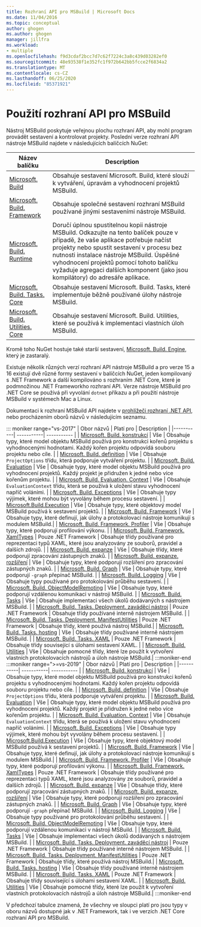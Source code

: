 ```yaml
---
title: Rozhraní API pro MSBuild | Microsoft Docs
ms.date: 11/04/2016
ms.topic: conceptual
author: ghogen
ms.author: ghogen
manager: jillfra
ms.workload:
- multiple
ms.openlocfilehash: f9d3cdaf2bcc7d7c62f7224c3a8c439d03282ef0
ms.sourcegitcommit: 48e93538f1e352fc1f972b642bb5fcce2f6834a2
ms.translationtype: MT
ms.contentlocale: cs-CZ
ms.lasthandoff: 06/25/2020
ms.locfileid: "85371921"
---
```

# <a name="use-the-msbuild-api"></a>Použití rozhraní API pro MSBuild

Nástroj MSBuild poskytuje veřejnou plochu rozhraní API, aby mohl program provádět sestavení a kontrolovat projekty. Poslední verze rozhraní API nástroje MSBuild najdete v následujících balíčcích NuGet:

| Název balíčku | Description |
| ------------ | ----------- |
| [Microsoft. Build](https://www.nuget.org/packages/Microsoft.Build) | Obsahuje sestavení Microsoft. Build, které slouží k vytváření, úpravám a vyhodnocení projektů MSBuild.|
| [Microsoft. Build. Framework](https://www.nuget.org/packages/Microsoft.Build.Framework)| Obsahuje společné sestavení rozhraní MSBuild používané jinými sestaveními nástroje MSBuild. |
| [Microsoft. Build. Runtime](https://www.nuget.org/packages/Microsoft.Build.Runtime) | Doručí úplnou spustitelnou kopii nástroje MSBuild. Odkazujte na tento balíček pouze v případě, že vaše aplikace potřebuje načíst projekty nebo spustit sestavení v procesu bez nutnosti instalace nástroje MSBuild. Úspěšné vyhodnocení projektů pomocí tohoto balíčku vyžaduje agregaci dalších komponent (jako jsou kompilátory) do adresáře aplikace. |
| [Microsoft. Build. Tasks. Core](https://www.nuget.org/packages/Microsoft.Build.Tasks.Core) | Obsahuje sestavení Microsoft. Build. Tasks, které implementuje běžně používané úlohy nástroje MSBuild. |
| [Microsoft. Build. Utilities. Core](https://www.nuget.org/packages/Microsoft.Build.Utilities.Core) | Obsahuje sestavení Microsoft. Build. Utilities, které se používá k implementaci vlastních úloh MSBuild. |

Kromě toho NuGet hostuje také starší sestavení, [Microsoft. Build. Engine](https://www.nuget.org/packages/Microsoft.Build.Engine), který je zastaralý.

Existuje několik různých verzí rozhraní API nástroje MSBuild a pro verze 15 a 16 existují dvě různé formy sestavení v balíčcích NuGet, jeden kompilovaný s .NET Framework a další kompilováno s rozhraním .NET Core, které je podmnožinou .NET Frameworkho rozhraní API.  Verze nástroje MSBuild pro .NET Core se používá při vyvolání `dotnet` příkazu a při použití nástroje MSBuild v systémech Mac a Linux.

Dokumentaci k rozhraní MSBuild API najdete v [prohlížeči rozhraní .NET API](/dotnet/api), nebo procházením oborů názvů v následujícím seznamu.

::: moniker range="vs-2017"
| Obor názvů | Platí pro | Description |
|-----------| -----------| ----------- |
| [Microsoft. Build. konstrukcí](/dotnet/api/Microsoft.Build.Construction?view=msbuild-15) | Vše |  Obsahuje typy, které model objektu MSBuild používá pro konstrukci kořenů projektu s vyhodnocenými hodnotami. Každý kořen projektu odpovídá souboru projektu nebo cíle. |
| [Microsoft. Build. definition](/dotnet/api/Microsoft.Build.Definition?view=msbuild-15) | Vše | Obsahuje `ProjectOptions` třídu, která podporuje vytváření projektu. |
| [Microsoft. Build. Evaluation](/dotnet/api/Microsoft.Build.Evaluation?view=msbuild-15) | Vše | Obsahuje typy, které model objektu MSBuild používá pro vyhodnocení projektů. Každý projekt je přidružen k jedné nebo více kořenům projektu. |
| [Microsoft. Build. Evaluation. Context](/dotnet/api/Microsoft.Build.Evaluation.Context?view=msbuild-15) | Vše | Obsahuje `EvaluationContext` třídu, která se používá k uložení stavu vyhodnocení napříč voláními. |
| [Microsoft. Build. Exceptions](/dotnet/api/Microsoft.Build.Exceptions?view=msbuild-15) | Vše | Obsahuje typy výjimek, které mohou být vyvolány během procesu sestavení. |
| [Microsoft.Build.Execution](/dotnet/api/Microsoft.Build.Execution?view=msbuild-15) | Vše | Obsahuje typy, které objektový model MSBuild používá k sestavení projektů. |
| [Microsoft. Build. Framework](/dotnet/api/Microsoft.Build.Framework?view=msbuild-15) | Vše | Obsahuje typy, které definují, jak úlohy a protokolovací nástroje komunikují s modulem MSBuild.|
| [Microsoft. Build. Framework. Profiler](/dotnet/api/Microsoft.Build.Framework.Profiler?view=msbuild-15) | Vše | Obsahuje typy, které podporují profilování výkonu. |
| [Microsoft. Build. Framework. XamlTypes](/dotnet/api/Microsoft.Build.Framework.XamlTypes?view=msbuild-15) | Pouze .NET Framework | Obsahuje třídy používané pro reprezentaci typů XAML, které jsou analyzovány ze souborů, pravidel a dalších zdrojů. |
| [Microsoft. Build. expanze](/dotnet/api/Microsoft.Build.Globbing?view=msbuild-15) | Vše | Obsahuje třídy, které podporují zpracování zástupných znaků. |
| [Microsoft. Build. expanze. rozšíření](/dotnet/api/Microsoft.Build.Globbing.Extensions?view=msbuild-15) | Vše | Obsahuje typy, které podporují rozšíření pro zpracování zástupných znaků. |
| [Microsoft. Build. Graph](/dotnet/api/Microsoft.Build.Graph?view=msbuild-15) | Vše | Obsahuje typy, které podporují `-graph` přepínač MSBuild. |
| [Microsoft. Build. Logging](/dotnet/api/Microsoft.Build.Logging?view=msbuild-15) | Vše | Obsahuje typy používané pro protokolování průběhu sestavení. |
| [Microsoft. Build. ObjectModelRemoting](/dotnet/api/Microsoft.Build.ObjectModelRemoting?view=msbuild-15) | Vše | Obsahuje typy, které podporují vzdálenou komunikaci v nástroji MSBuild. |
| [Microsoft. Build. Tasks](/dotnet/api/Microsoft.Build.Tasks?view=msbuild-15) | Vše | Obsahuje implementaci všech úkolů dodávaných s nástrojem MSBuild. |
| [Microsoft. Build. Tasks. Deployment. zaváděcí nástroj](/dotnet/api/Microsoft.Build.Tasks.Deployment.Bootstrapper?view=msbuild-15) | Pouze .NET Framework | Obsahuje třídy používané interně nástrojem MSBuild. |
| [Microsoft. Build. Tasks. Deployment. ManifestUtilities](/dotnet/api/Microsoft.Build.Tasks.Deployment.ManifestUtilities?view=msbuild-15) | Pouze .NET Framework | Obsahuje třídy, které používá nástroj MSBuild.|
| [Microsoft. Build. Tasks. hosting](/dotnet/api/Microsoft.Build.Tasks.Hosting?view=msbuild-15) | Vše | Obsahuje třídy používané interně nástrojem MSBuild. |
| [Microsoft. Build. Tasks. XAML](/dotnet/api/Microsoft.Build.Tasks.Xaml?view=msbuild-15) | Pouze .NET Framework | Obsahuje třídy související s úlohami sestavení XAML. |
| [Microsoft. Build. Utilities](/dotnet/api/Microsoft.Build.Utilities?view=msbuild-15) | Vše | Obsahuje pomocné třídy, které lze použít k vytvoření vlastních protokolovacích nástrojů a úloh nástroje MSBuild.|
:::moniker-end
:::moniker range=">=vs-2019"
| Obor názvů | Platí pro | Description |
|-----------| -----------| ----------- |
| [Microsoft. Build. konstrukcí](/dotnet/api/Microsoft.Build.Construction?view=msbuild-16) | Vše |  Obsahuje typy, které model objektu MSBuild používá pro konstrukci kořenů projektu s vyhodnocenými hodnotami. Každý kořen projektu odpovídá souboru projektu nebo cíle. |
| [Microsoft. Build. definition](/dotnet/api/Microsoft.Build.Definition?view=msbuild-16) | Vše | Obsahuje `ProjectOptions` třídu, která podporuje vytváření projektu. |
| [Microsoft. Build. Evaluation](/dotnet/api/Microsoft.Build.Evaluation?view=msbuild-16) | Vše | Obsahuje typy, které model objektu MSBuild používá pro vyhodnocení projektů. Každý projekt je přidružen k jedné nebo více kořenům projektu. |
| [Microsoft. Build. Evaluation. Context](/dotnet/api/Microsoft.Build.Evaluation.Context?view=msbuild-16) | Vše | Obsahuje `EvaluationContext` třídu, která se používá k uložení stavu vyhodnocení napříč voláními. |
| [Microsoft. Build. Exceptions](/dotnet/api/Microsoft.Build.Exceptions?view=msbuild-16) | Vše | Obsahuje typy výjimek, které mohou být vyvolány během procesu sestavení. |
| [Microsoft.Build.Execution](/dotnet/api/Microsoft.Build.Execution?view=msbuild-16) | Vše | Obsahuje typy, které objektový model MSBuild používá k sestavení projektů. |
| [Microsoft. Build. Framework](/dotnet/api/Microsoft.Build.Framework?view=msbuild-16) | Vše | Obsahuje typy, které definují, jak úlohy a protokolovací nástroje komunikují s modulem MSBuild.|
| [Microsoft. Build. Framework. Profiler](/dotnet/api/Microsoft.Build.Framework.Profiler?view=msbuild-16) | Vše | Obsahuje typy, které podporují profilování výkonu. |
| [Microsoft. Build. Framework. XamlTypes](/dotnet/api/Microsoft.Build.Framework.XamlTypes?view=msbuild-16) | Pouze .NET Framework | Obsahuje třídy používané pro reprezentaci typů XAML, které jsou analyzovány ze souborů, pravidel a dalších zdrojů. |
| [Microsoft. Build. expanze](/dotnet/api/Microsoft.Build.Globbing?view=msbuild-16) | Vše | Obsahuje třídy, které podporují zpracování zástupných znaků. |
| [Microsoft. Build. expanze. rozšíření](/dotnet/api/Microsoft.Build.Globbing.Extensions?view=msbuild-16) | Vše | Obsahuje typy, které podporují rozšíření pro zpracování zástupných znaků. |
| [Microsoft. Build. Graph](/dotnet/api/Microsoft.Build.Graph?view=msbuild-16) | Vše | Obsahuje typy, které podporují `-graph` přepínač MSBuild. |
| [Microsoft. Build. Logging](/dotnet/api/Microsoft.Build.Logging?view=msbuild-16) | Vše | Obsahuje typy používané pro protokolování průběhu sestavení. |
| [Microsoft. Build. ObjectModelRemoting](/dotnet/api/Microsoft.Build.ObjectModelRemoting?view=msbuild-16) | Vše | Obsahuje typy, které podporují vzdálenou komunikaci v nástroji MSBuild. |
| [Microsoft. Build. Tasks](/dotnet/api/Microsoft.Build.Tasks?view=msbuild-16) | Vše | Obsahuje implementaci všech úkolů dodávaných s nástrojem MSBuild. |
| [Microsoft. Build. Tasks. Deployment. zaváděcí nástroj](/dotnet/api/Microsoft.Build.Tasks.Deployment.Bootstrapper?view=msbuild-16) | Pouze .NET Framework | Obsahuje třídy používané interně nástrojem MSBuild. |
| [Microsoft. Build. Tasks. Deployment. ManifestUtilities](/dotnet/api/Microsoft.Build.Tasks.Deployment.ManifestUtilities?view=msbuild-16) | Pouze .NET Framework | Obsahuje třídy, které používá nástroj MSBuild.|
| [Microsoft. Build. Tasks. hosting](/dotnet/api/Microsoft.Build.Tasks.Hosting?view=msbuild-16) | Vše | Obsahuje třídy používané interně nástrojem MSBuild. |
| [Microsoft. Build. Tasks. XAML](/dotnet/api/Microsoft.Build.Tasks.Xaml?view=msbuild-16) | Pouze .NET Framework | Obsahuje třídy související s úlohami sestavení XAML. |
| [Microsoft. Build. Utilities](/dotnet/api/Microsoft.Build.Utilities?view=msbuild-16) | Vše | Obsahuje pomocné třídy, které lze použít k vytvoření vlastních protokolovacích nástrojů a úloh nástroje MSBuild.|
:::moniker-end

V předchozí tabulce znamená, že všechny ve sloupci platí pro jsou typy v oboru názvů dostupné jak v .NET Framework, tak i ve verzích .NET Core rozhraní API pro MSBuild.
